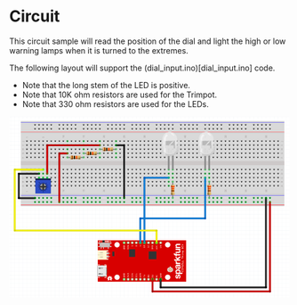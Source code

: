 # Circuit
This circuit sample will read the position of the dial and light the high or low warning lamps when it is turned to the extremes.

The following layout will support the (dial_input.ino)[dial_input.ino] code.

* Note that the long stem of the LED is positive.
* Note that 10K ohm resistors are used for the Trimpot.
* Note that 330 ohm resistors are used for the LEDs.

![circuit](images/circuit.png)
